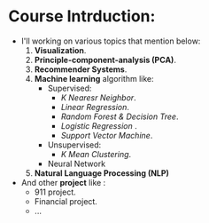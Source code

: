 # Course Intrduction:
* I'll working on various topics that mention below:
  1. **Visualization**.
  2. **Principle-component-analysis (PCA)**.
  3. **Recommender Systems**.
  4. **Machine learning** algorithm like:
     * Supervised:
       - *K Nearesr Neighbor*.
       - *Linear Regression*.
       - *Random Forest & Decision Tree*.
       - *Logistic Regression* .
       - *Support Vector Machine*.
      * Unsupervised:
        - *K Mean Clustering*.
      * Neural Network
   5. **Natural Language Processing (NLP)**
* And other **project** like :
  - 911 project.
  - Financial project.
  - ...
